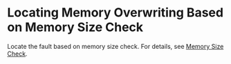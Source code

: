 # Locating Memory Overwriting Based on Memory Size Check<a name="EN-US_TOPIC_0305675054"></a>

Locate the fault based on memory size check. For details, see  [Memory Size Check](memory-size-check.md).

